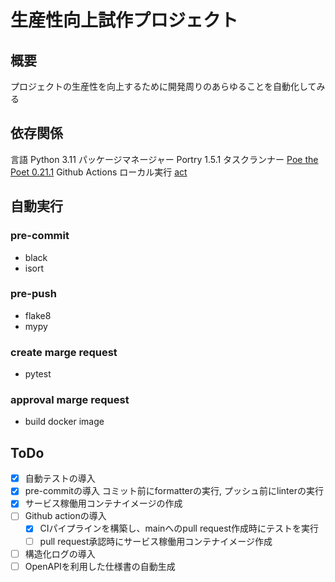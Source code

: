 # 生産性向上試作プロジェクト

## 概要

プロジェクトの生産性を向上するために開発周りのあらゆることを自動化してみる

## 依存関係

言語 Python 3.11
パッケージマネージャー Portry 1.5.1
タスクランナー [Poe the Poet 0.21.1](https://poethepoet.natn.io/)
Github Actions ローカル実行 [act](https://github.com/nektos/act)

## 自動実行

### pre-commit

- black
- isort

### pre-push

- flake8
- mypy

### create marge request

- pytest

### approval marge request

- build docker image

## ToDo

- [x] 自動テストの導入
- [x] pre-commitの導入
    コミット前にformatterの実行, プッシュ前にlinterの実行
- [x] サービス稼働用コンテナイメージの作成
- [ ] Github actionの導入
    - [x] CIパイプラインを構築し、mainへのpull request作成時にテストを実行
    - [ ] pull request承認時にサービス稼働用コンテナイメージ作成
- [ ] 構造化ログの導入
- [ ] OpenAPIを利用した仕様書の自動生成
